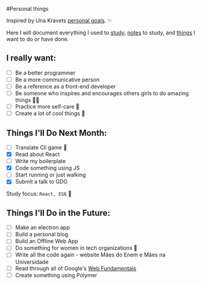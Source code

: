 #Personal things

Inspired by Una Kravets [personal goals](http://una.im/personal-goals-guide). :sparkles:

Here I will document everything I used to [study](/links), [notes](/notes) to study, and [things](/tasks) I want to do or have done.

## I really want:

- [ ] Be a better programmer
- [ ] Be a more communicative person
- [ ] Be a reference as a front-end developer
- [ ] Be someone who inspires and encourages others girls to do amazing things :sparkling_heart::sparkles:
- [ ] Practice more self-care :tulip:
- [ ] Create a lot of cool things :whale:

## Things I'll Do Next Month:

- [ ] Translate Cli game :space_invader:
- [x] Read about React
- [ ] Write my boilerplate
- [x] Code something using JS
- [ ] Start running or just walking
- [x] Submit a talk to GDG

Study focus: <code>React, ES6</code> :rocket:

## Things I'll Do in the Future:

- [ ] Make an electron app
- [ ] Build a personal blog
- [ ] Build an Offline Web App
- [ ] Do something for women in tech organizations :sunflower:
- [ ] Write all the code again - website Mães do Enem e Mães na Universidade
- [ ] Read through all of Google's [Web Fundamentals](https://developers.google.com/web/fundamentals/)
- [ ] Create something using Polymer
